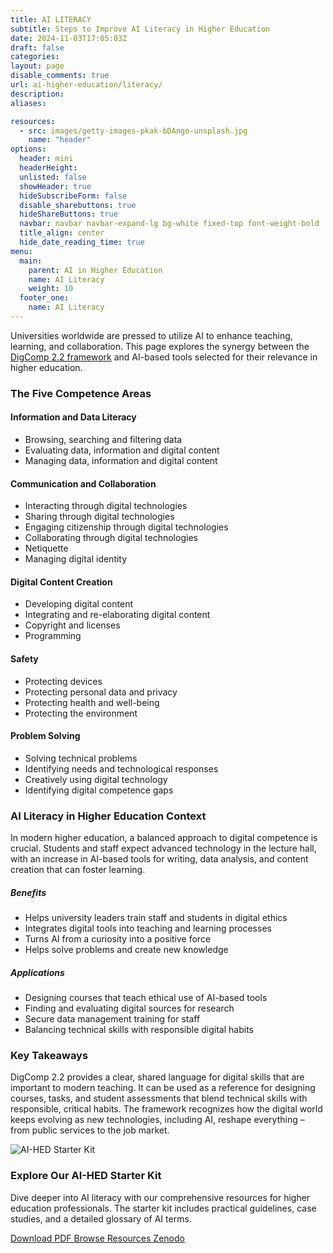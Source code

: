 ```yaml
---
title: AI LITERACY 
subtitle: Steps to Improve AI Literacy in Higher Education
date: 2024-11-03T17:05:03Z
draft: false
categories:
layout: page
disable_comments: true
url: ai-higher-education/literacy/
description:
aliases:

resources:
  - src: images/getty-images-pkak-bDAngo-unsplash.jpg
    name: "header"
options:
  header: mini
  headerHeight:
  unlisted: false
  showHeader: true
  hideSubscribeForm: false
  disable_sharebuttons: true
  hideShareButtons: true
  navbar: navbar navbar-expand-lg bg-white fixed-top font-weight-bold
  title_align: center
  hide_date_reading_time: true
menu:
  main:
    parent: AI in Higher Education
    name: AI Literacy
    weight: 10
  footer_one:
    name: AI Literacy
---
```


<div class="container-fluid py-4">
  <div class="row justify-content-center">
    <div class="col-md-10 col-lg-9 col-xl-8">
      <!-- Introduction Card -->
          <p>Universities worldwide are pressed to utilize AI to enhance teaching, learning, and collaboration. This page explores the synergy between the <a href="https://publications.jrc.ec.europa.eu/repository/handle/JRC128415" class="link-underline-info font-weight-bold text-info">DigComp 2.2 framework</a> and AI-based tools selected for their relevance in higher education.</p>
      <!-- Five Competence Areas with Cards -->
      <h3 class="h4 mb-3">The Five Competence Areas</h3>
    </div>
  </div>
  
  <div class="row justify-content-center g-3 mb-4">
    <!-- Area 1 -->
    <div class="col-md-6 col-lg-4 col-xl">
      <div class="card h-100 border-primary">
        <div class="card-header bg-primary text-white py-2">
          <h4 class="h6 m-2">Information and Data Literacy</h4>
        </div>
        <div class="card-body p-2">
          <ul class="list-group list-group-flush">
            <li class="list-group-item py-1">Browsing, searching and filtering data</li>
            <li class="list-group-item py-1">Evaluating data, information and digital content</li>
            <li class="list-group-item py-1">Managing data, information and digital content</li>
          </ul>
        </div>
      </div>
    </div>
    <!-- Area 2 -->
    <div class="col-md-6 col-lg-4 col-xl">
      <div class="card h-100 border-success">
        <div class="card-header bg-success text-white py-2">
          <h4 class="h6 m-2">Communication and Collaboration</h4>
        </div>
        <div class="card-body p-2">
          <ul class="list-group list-group-flush">
            <li class="list-group-item py-1">Interacting through digital technologies</li>
            <li class="list-group-item py-1">Sharing through digital technologies</li>
            <li class="list-group-item py-1">Engaging citizenship through digital technologies</li>
            <li class="list-group-item py-1">Collaborating through digital technologies</li>
            <li class="list-group-item py-1">Netiquette</li>
            <li class="list-group-item py-1">Managing digital identity</li>
          </ul>
        </div>
      </div>
    </div>
    <!-- Area 3 -->
    <div class="col-md-6 col-lg-4 col-xl">
      <div class="card h-100 border-warning">
        <div class="card-header bg-warning text-dark py-2">
          <h4 class="h6 m-2">Digital Content Creation</h4>
        </div>
        <div class="card-body p-2">
          <ul class="list-group list-group-flush">
            <li class="list-group-item py-1">Developing digital content</li>
            <li class="list-group-item py-1">Integrating and re-elaborating digital content</li>
            <li class="list-group-item py-1">Copyright and licenses</li>
            <li class="list-group-item py-1">Programming</li>
          </ul>
        </div>
      </div>
    </div>
    <!-- Area 4 -->
    <div class="col-md-6 col-lg-4 col-xl">
      <div class="card h-100 border-danger">
        <div class="card-header bg-danger text-white py-2">
          <h4 class="h6 m-2">Safety</h4>
        </div>
        <div class="card-body p-2">
          <ul class="list-group list-group-flush">
            <li class="list-group-item py-1">Protecting devices</li>
            <li class="list-group-item py-1">Protecting personal data and privacy</li>
            <li class="list-group-item py-1">Protecting health and well-being</li>
            <li class="list-group-item py-1">Protecting the environment</li>
          </ul>
        </div>
      </div>
    </div>
    <!-- Area 5 -->
    <div class="col-md-6 col-lg-4 col-xl">
      <div class="card h-100 border-info">
        <div class="card-header bg-info text-white py-2">
          <h4 class="h6 m-2">Problem Solving</h4>
        </div>
        <div class="card-body p-2">
          <ul class="list-group list-group-flush">
            <li class="list-group-item py-1">Solving technical problems</li>
            <li class="list-group-item py-1">Identifying needs and technological responses</li>
            <li class="list-group-item py-1">Creatively using digital technology</li>
            <li class="list-group-item py-1">Identifying digital competence gaps</li>
          </ul>
        </div>
      </div>
    </div>
  </div>
  <!-- AI in Higher Education -->
  <div class="row justify-content-center">
    <div class="col-md-10 col-lg-9 col-xl-8">
      <div class="bg-light p-4 rounded mb-4">
        <h3 class="h4">AI Literacy in Higher Education Context</h3>
        <p>In modern higher education, a balanced approach to digital competence is crucial. Students and staff expect advanced technology in the lecture hall, with an increase in AI-based tools for writing, data analysis, and content creation that can foster learning.</p>
        <div class="row mt-3">
      <div class="col-md-6">
        <div class="card mb-3">
          <div class="card-header bg-dark text-white">
            <h5 class="mb-0 ml-2">Benefits</h5>
          </div>
          <div class="card-body">
            <ul>
              <li>Helps university leaders train staff and students in digital ethics</li>
              <li>Integrates digital tools into teaching and learning processes</li>
              <li>Turns AI from a curiosity into a positive force</li>
              <li>Helps solve problems and create new knowledge</li>
            </ul>
          </div>
        </div>
      </div>
      <div class="col-md-6">
        <div class="card mb-3">
          <div class="card-header bg-dark text-white">
            <h5 class="mb-0 ml-2">Applications</h5>
          </div>
          <div class="card-body">
            <ul>
              <li>Designing courses that teach ethical use of AI-based tools</li>
              <li>Finding and evaluating digital sources for research</li>
              <li>Secure data management training for staff</li>
              <li>Balancing technical skills with responsible digital habits</li>
            </ul>
          </div>
        </div>
      </div>
    </div>
  </div>
      <!-- Key Takeaways -->
      <div class="alert alert-info text-dark" role="alert">
        <h3 class="h5">Key Takeaways</h3>
        <p>DigComp 2.2 provides a clear, shared language for digital skills that are important to modern teaching. It can be used as a reference for designing courses, tasks, and student assessments that blend technical skills with responsible, critical habits. The framework recognizes how the digital world keeps evolving as new technologies, including AI, reshape everything – from public services to the job market.</p>
      </div>
      <!-- Call to Action -->
      <div class="mt-5 mb-4">
        <div class="card border-0 shadow">
          <div class="row g-0">
            <div class="col-md-3">
              <img src="/resources/starter-kit/images/ai-starter-kit.jpeg" class="img-fluid rounded-start h-100 object-fit-cover" alt="AI-HED Starter Kit">
        </div>
        <div class="col-md-9">
          <div class="card-body p-4">
            <h3 class="h4">Explore Our AI-HED Starter Kit</h3>
            <p class="lead mb-3">Dive deeper into AI literacy with our comprehensive resources for higher education professionals. The starter kit includes practical guidelines, case studies, and a detailed glossary of AI terms.</p>
            <div class="d-flex flex-wrap gap-2">
              <a target="_blank" href="/resources/starter-kit/AI-HED Starter Kit_ Full.pdf" class="btn btn-primary">
                <i class="fas fa-file-pdf me-2"></i>Download PDF
              </a>
              <a target="_blank" href="/resources/starter-kit/" class="btn btn-secondary">
                Browse Resources <i class="fas fa-arrow-right ms-1"></i>
              </a>
              <a target="_blank" href="https://zenodo.org/records/15447156" class="btn btn-info">
                Zenodo <i class="fas fa-external-link-alt" aria-hidden="true"></i>
              </a>
            </div>
          </div>
        </div>
      </div>
    </div>
    </div>
  </div>
</div>
